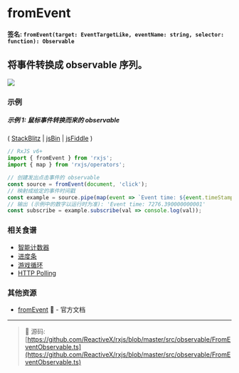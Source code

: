 # fromEvent

#### 签名: `fromEvent(target: EventTargetLike, eventName: string, selector: function): Observable`

## 将事件转换成 observable 序列。

<div class="ua-ad"><a href="https://ultimateangular.com/?ref=76683_kee7y7vk"><img src="https://ultimateangular.com/assets/img/banners/ua-leader.svg"></a></div>

### 示例

##### 示例 1: 鼠标事件转换而来的 observable

(
[StackBlitz](https://stackblitz.com/edit/typescript-mfyefr?file=index.ts&devtoolsheight=50)
| [jsBin](http://jsbin.com/xikapewoqa/1/edit?js,console,output) |
[jsFiddle](https://jsfiddle.net/btroncone/vbLz1pdx/) )

```js
// RxJS v6+
import { fromEvent } from 'rxjs';
import { map } from 'rxjs/operators';

// 创建发出点击事件的 observable
const source = fromEvent(document, 'click');
// 映射成给定的事件时间戳
const example = source.pipe(map(event => `Event time: ${event.timeStamp}`));
// 输出 (示例中的数字以运行时为准): 'Event time: 7276.390000000001'
const subscribe = example.subscribe(val => console.log(val));
```

### 相关食谱

- [智能计数器](../../recipes/smartcounter.md)
- [进度条](../../recipes/progressbar.md)
- [游戏循环](../../recipes/gameloop.md)
- [HTTP Polling](../../recipes/http-polling.md)

### 其他资源

- [fromEvent](https://cn.rx.js.org/class/es6/Observable.js~Observable.html#static-method-fromEvent) :newspaper: - 官方文档

---
> :file_folder: 源码:  [https://github.com/ReactiveX/rxjs/blob/master/src/observable/FromEventObservable.ts](https://github.com/ReactiveX/rxjs/blob/master/src/observable/FromEventObservable.ts)

